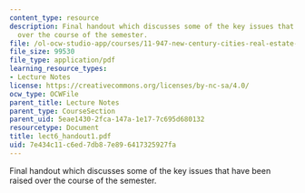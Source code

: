 ```yaml
---
content_type: resource
description: Final handout which discusses some of the key issues that have been raised
  over the course of the semester.
file: /ol-ocw-studio-app/courses/11-947-new-century-cities-real-estate-digital-technology-and-design-fall-2004/7e434c11c6ed7db87e896417325927fa_lect6_handout1.pdf
file_size: 99530
file_type: application/pdf
learning_resource_types:
- Lecture Notes
license: https://creativecommons.org/licenses/by-nc-sa/4.0/
ocw_type: OCWFile
parent_title: Lecture Notes
parent_type: CourseSection
parent_uid: 5eae1430-2fca-147a-1e17-7c695d680132
resourcetype: Document
title: lect6_handout1.pdf
uid: 7e434c11-c6ed-7db8-7e89-6417325927fa
---
```

Final handout which discusses some of the key issues that have been raised over the course of the semester.